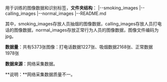 用于训练的图像数据和识别标签，**文件夹结构**：
|--smoking_images
|--calling_images
|--normal_images
|--README.md

其中，smoking_images存放人员抽烟的图像数据，calling_images存放人员打电话的图像数据，normal_images存放正常行为人员的图像数据，图像文件编码为jpg。

**数据量**：共有5373张图像：打电话数据1227张、吸烟数据2168张、正常数据1978张

**数据来源**：网络采集数据。

**说明：**网络采集数据质量不一。

